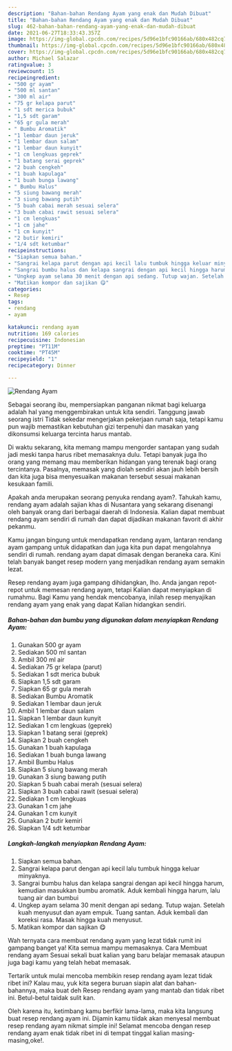 ```yaml
---
description: "Bahan-bahan Rendang Ayam yang enak dan Mudah Dibuat"
title: "Bahan-bahan Rendang Ayam yang enak dan Mudah Dibuat"
slug: 462-bahan-bahan-rendang-ayam-yang-enak-dan-mudah-dibuat
date: 2021-06-27T18:33:43.357Z
image: https://img-global.cpcdn.com/recipes/5d96e1bfc90166ab/680x482cq70/rendang-ayam-foto-resep-utama.jpg
thumbnail: https://img-global.cpcdn.com/recipes/5d96e1bfc90166ab/680x482cq70/rendang-ayam-foto-resep-utama.jpg
cover: https://img-global.cpcdn.com/recipes/5d96e1bfc90166ab/680x482cq70/rendang-ayam-foto-resep-utama.jpg
author: Michael Salazar
ratingvalue: 3
reviewcount: 15
recipeingredient:
- "500 gr ayam"
- "500 ml santan"
- "300 ml air"
- "75 gr kelapa parut"
- "1 sdt merica bubuk"
- "1,5 sdt garam"
- "65 gr gula merah"
- " Bumbu Aromatik"
- "1 lembar daun jeruk"
- "1 lembar daun salam"
- "1 lembar daun kunyit"
- "1 cm lengkuas geprek"
- "1 batang serai geprek"
- "2 buah cengkeh"
- "1 buah kapulaga"
- "1 buah bunga lawang"
- " Bumbu Halus"
- "5 siung bawang merah"
- "3 siung bawang putih"
- "5 buah cabai merah sesuai selera"
- "3 buah cabai rawit sesuai selera"
- "1 cm lengkuas"
- "1 cm jahe"
- "1 cm kunyit"
- "2 butir kemiri"
- "1/4 sdt ketumbar"
recipeinstructions:
- "Siapkan semua bahan."
- "Sangrai kelapa parut dengan api kecil lalu tumbuk hingga keluar minyaknya."
- "Sangrai bumbu halus dan kelapa sangrai dengan api kecil hingga harum, kemudian masukkan bumbu aromatik. Aduk kembali hingga harum, lalu tuang air dan bumbui"
- "Ungkep ayam selama 30 menit dengan api sedang. Tutup wajan. Setelah kuah menyusut dan ayam empuk. Tuang santan. Aduk kembali dan koreksi rasa. Masak hingga kuah menyusut."
- "Matikan kompor dan sajikan 😋"
categories:
- Resep
tags:
- rendang
- ayam

katakunci: rendang ayam 
nutrition: 169 calories
recipecuisine: Indonesian
preptime: "PT11M"
cooktime: "PT45M"
recipeyield: "1"
recipecategory: Dinner

---
```



![Rendang Ayam](https://img-global.cpcdn.com/recipes/5d96e1bfc90166ab/680x482cq70/rendang-ayam-foto-resep-utama.jpg)

Sebagai seorang ibu, mempersiapkan panganan nikmat bagi keluarga adalah hal yang menggembirakan untuk kita sendiri. Tanggung jawab seorang istri Tidak sekedar mengerjakan pekerjaan rumah saja, tetapi kamu pun wajib memastikan kebutuhan gizi terpenuhi dan masakan yang dikonsumsi keluarga tercinta harus mantab.

Di waktu  sekarang, kita memang mampu mengorder santapan yang sudah jadi meski tanpa harus ribet memasaknya dulu. Tetapi banyak juga lho orang yang memang mau memberikan hidangan yang terenak bagi orang tercintanya. Pasalnya, memasak yang diolah sendiri akan jauh lebih bersih dan kita juga bisa menyesuaikan makanan tersebut sesuai makanan kesukaan famili. 



Apakah anda merupakan seorang penyuka rendang ayam?. Tahukah kamu, rendang ayam adalah sajian khas di Nusantara yang sekarang disenangi oleh banyak orang dari berbagai daerah di Indonesia. Kalian dapat membuat rendang ayam sendiri di rumah dan dapat dijadikan makanan favorit di akhir pekanmu.

Kamu jangan bingung untuk mendapatkan rendang ayam, lantaran rendang ayam gampang untuk didapatkan dan juga kita pun dapat mengolahnya sendiri di rumah. rendang ayam dapat dimasak dengan beraneka cara. Kini telah banyak banget resep modern yang menjadikan rendang ayam semakin lezat.

Resep rendang ayam juga gampang dihidangkan, lho. Anda jangan repot-repot untuk memesan rendang ayam, tetapi Kalian dapat menyiapkan di rumahmu. Bagi Kamu yang hendak mencobanya, inilah resep menyajikan rendang ayam yang enak yang dapat Kalian hidangkan sendiri.

<!--inarticleads1-->

##### Bahan-bahan dan bumbu yang digunakan dalam menyiapkan Rendang Ayam:

1. Gunakan 500 gr ayam
1. Sediakan 500 ml santan
1. Ambil 300 ml air
1. Sediakan 75 gr kelapa (parut)
1. Sediakan 1 sdt merica bubuk
1. Siapkan 1,5 sdt garam
1. Siapkan 65 gr gula merah
1. Sediakan  Bumbu Aromatik
1. Sediakan 1 lembar daun jeruk
1. Ambil 1 lembar daun salam
1. Siapkan 1 lembar daun kunyit
1. Sediakan 1 cm lengkuas (geprek)
1. Siapkan 1 batang serai (geprek)
1. Siapkan 2 buah cengkeh
1. Gunakan 1 buah kapulaga
1. Sediakan 1 buah bunga lawang
1. Ambil  Bumbu Halus
1. Siapkan 5 siung bawang merah
1. Gunakan 3 siung bawang putih
1. Siapkan 5 buah cabai merah (sesuai selera)
1. Siapkan 3 buah cabai rawit (sesuai selera)
1. Sediakan 1 cm lengkuas
1. Gunakan 1 cm jahe
1. Gunakan 1 cm kunyit
1. Gunakan 2 butir kemiri
1. Siapkan 1/4 sdt ketumbar




<!--inarticleads2-->

##### Langkah-langkah menyiapkan Rendang Ayam:

1. Siapkan semua bahan.
1. Sangrai kelapa parut dengan api kecil lalu tumbuk hingga keluar minyaknya.
1. Sangrai bumbu halus dan kelapa sangrai dengan api kecil hingga harum, kemudian masukkan bumbu aromatik. Aduk kembali hingga harum, lalu tuang air dan bumbui
1. Ungkep ayam selama 30 menit dengan api sedang. Tutup wajan. Setelah kuah menyusut dan ayam empuk. Tuang santan. Aduk kembali dan koreksi rasa. Masak hingga kuah menyusut.
1. Matikan kompor dan sajikan 😋




Wah ternyata cara membuat rendang ayam yang lezat tidak rumit ini gampang banget ya! Kita semua mampu memasaknya. Cara Membuat rendang ayam Sesuai sekali buat kalian yang baru belajar memasak ataupun juga bagi kamu yang telah hebat memasak.

Tertarik untuk mulai mencoba membikin resep rendang ayam lezat tidak ribet ini? Kalau mau, yuk kita segera buruan siapin alat dan bahan-bahannya, maka buat deh Resep rendang ayam yang mantab dan tidak ribet ini. Betul-betul taidak sulit kan. 

Oleh karena itu, ketimbang kamu berfikir lama-lama, maka kita langsung buat resep rendang ayam ini. Dijamin kamu tiidak akan menyesal membuat resep rendang ayam nikmat simple ini! Selamat mencoba dengan resep rendang ayam enak tidak ribet ini di tempat tinggal kalian masing-masing,oke!.


